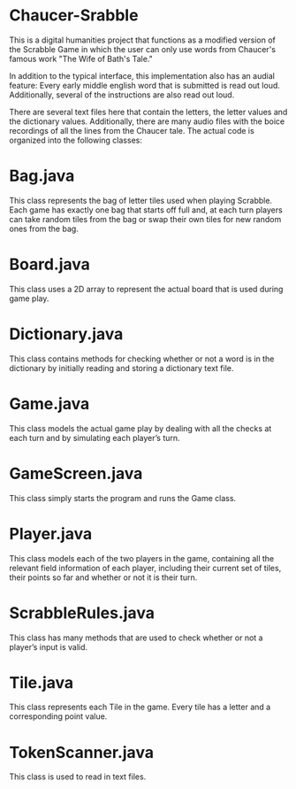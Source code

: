 # Chaucer-Srabble
This is a digital humanities project that functions as a modified version of the Scrabble Game 
in which the user can only use words from Chaucer's famous work "The Wife of Bath's Tale."

In addition to the typical interface, this implementation also has an audial feature:
Every early middle english word that is submitted is read out loud. Additionally, several
of the instructions are also read out loud.

There are several text files here that contain the letters, the letter values and the dictionary values. Additionally, there are many audio files with the boice recordings of all the lines from the Chaucer tale. The actual code is organized into the following classes:

# Bag.java
This class represents the bag of letter tiles used when playing Scrabble. Each game has exactly one bag that starts off full and, at each turn players can take random tiles from the bag or swap their own tiles for new random ones from the bag.

# Board.java
This class uses a 2D array to represent the actual board that is used during game play.

# Dictionary.java
This class contains methods for checking whether or not a word is in the dictionary by initially reading and storing a dictionary text file.

# Game.java
This class models the actual game play by dealing with all the checks at each turn and by simulating each player’s turn.

# GameScreen.java
This class simply starts the program and runs the Game class.

# Player.java
This class models each of the two players in the game, containing all the relevant field information of each player, including their current set of tiles, their points so far and whether or not it is their turn.

# ScrabbleRules.java
This class has many methods that are used to check whether or not a player’s input is valid.

# Tile.java
This class represents each Tile in the game. Every tile has a letter and a corresponding point value.

# TokenScanner.java
This class is used to read in text files.

